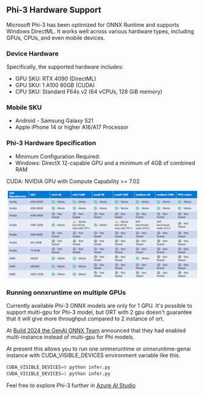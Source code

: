 ## Phi-3 Hardware Support

Microsoft Phi-3 has been optimized for ONNX Runtime and supports Windows DirectML. It works well across various hardware types, including GPUs, CPUs, and even mobile devices. 

### Device Hardware 
Specifically, the supported hardware includes:

- GPU SKU: RTX 4090 (DirectML)
- GPU SKU: 1 A100 80GB (CUDA)
- CPU SKU: Standard F64s v2 (64 vCPUs, 128 GiB memory)

### Mobile SKU

- Android - Samsung Galaxy S21
- Apple iPhone 14 or higher A16/A17 Processor

### Phi-3 Hardware Specification
- Minimum Configuration Required:
- Windows: DirectX 12-capable GPU and a minimum of 4GB of combined RAM

CUDA: NVIDIA GPU with Compute Capability >= 7.02

![HardwareSupport](../../imgs/00/phi3hardware.png)

### Running onnxruntime on multiple GPUs 
Currently available Phi-3 ONNX models are only for 1 GPU. It's possible to support multi-gpu for Phi-3 model, but ORT with 2 gpu doesn't guarantee that it will give more throughput compared to 2 instance of ort. 

At [Build 2024 the GenAI ONNX Team](https://youtu.be/WLW4SE8M9i8?si=EtG04UwDvcjunyfC) announced that they had enabled multi-instance instead of multi-gpu for Phi models. 

At present this allows you to run one onnnxruntime or onnxruntime-genai instance with CUDA_VISIBLE_DEVICES environment variable like this.

```Python
CUDA_VISIBLE_DEVICES=0 python infer.py
CUDA_VISIBLE_DEVICES=1 python infer.py
```
Feel free to explore Phi-3 further in [Azure AI Studio](https://ai.azure.com) 


